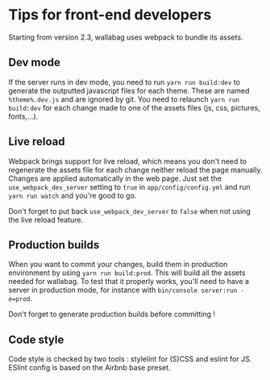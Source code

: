 Tips for front-end developers
=============================

Starting from version 2.3, wallabag uses webpack to bundle its assets.

Dev mode
--------

If the server runs in dev mode, you need to run `yarn run build:dev` to
generate the outputted javascript files for each theme. These are named
`%theme%.dev.js` and are ignored by git. You need to relaunch
`yarn run build:dev` for each change made to one of the assets files
(js, css, pictures, fonts,...).

Live reload
-----------

Webpack brings support for live reload, which means you don't need to
regenerate the assets file for each change neither reload the page
manually. Changes are applied automatically in the web page. Just set
the `use_webpack_dev_server` setting to `true` in
`app/config/config.yml` and run `yarn run watch` and you're good to go.

<div class="admonition note">

Don't forget to put back `use_webpack_dev_server` to `false` when not
using the live reload feature.

</div>

Production builds
-----------------

When you want to commit your changes, build them in production
environment by using `yarn run build:prod`. This will build all the
assets needed for wallabag. To test that it properly works, you'll need
to have a server in production mode, for instance with
`bin/console server:run -e=prod`.

<div class="admonition note">

Don't forget to generate production builds before committing !

</div>

Code style
----------

Code style is checked by two tools : stylelint for (S)CSS and eslint for
JS. ESlint config is based on the Airbnb base preset.
